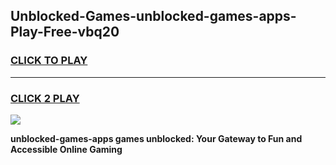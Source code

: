 
## Unblocked-Games-unblocked-games-apps-Play-Free-vbq20
<h3>
<a href="https://premium76.site?title=unblocked-games-apps&ref=18A">CLICK TO PLAY</a></h3>
<hr>

<h3>
<a href="https://premium76.site?title=unblocked-games-apps&ref=18A">CLICK 2 PLAY</a>
  
</h3>

<a href="https://premium76.site?title=unblocked-games-apps&ref=18A"><img src="https://clearcache.store/games.png"></a>


**unblocked-games-apps games unblocked: Your Gateway to Fun and Accessible Online Gaming**
